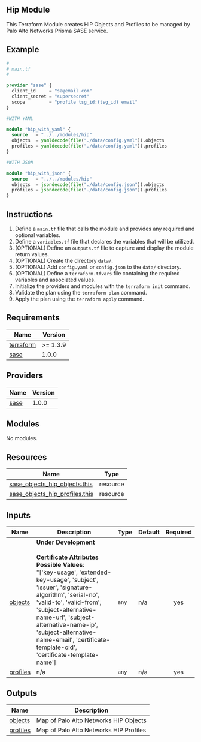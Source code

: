 ## Hip Module

This Terraform Module creates HIP Objects and Profiles to be managed by Palo Alto Networks
Prisma SASE service.

## Example

```terraform
#
# main.tf
#

provider "sase" {
  client_id     = "sa@email.com"
  client_secret = "supersecret"
  scope         = "profile tsg_id:{tsg_id} email"
}

#WITH YAML

module "hip_with_yaml" {
  source   = "../../modules/hip"
  objects  = yamldecode(file("./data/config.yaml")).objects
  profiles = yamldecode(file("./data/config.yaml")).profiles
}

#WITH JSON

module "hip_with_json" {
  source   = "../../modules/hip"
  objects  = jsondecode(file("./data/config.json")).objects
  profiles = jsondecode(file("./data/config.json")).profiles
}
```

## Instructions

1. Define a `main.tf` file that calls the module and provides any required and
optional variables.
2. Define a `variables.tf` file that declares the variables that will be
utilized.
3. (OPTIONAL) Define an `outputs.tf` file to capture and display the module
return values.
4. (OPTIONAL) Create the directory `data/`.
5. (OPTIONAL) Add `config.yaml` or `config.json` to the `data/` directory.
6. (OPTIONAL) Define a `terraform.tfvars` file containing the required
variables and associated values.
7. Initialize the providers and modules with the `terraform init` command.
8. Validate the plan using the `terraform plan` command.
9. Apply the plan using the `terraform apply` command. 

<!-- BEGINNING OF PRE-COMMIT-TERRAFORM DOCS HOOK -->
## Requirements

| Name | Version |
|------|---------|
| <a name="requirement_terraform"></a> [terraform](#requirement\_terraform) | >= 1.3.9 |
| <a name="requirement_sase"></a> [sase](#requirement\_sase) | 1.0.0 |

## Providers

| Name | Version |
|------|---------|
| <a name="provider_sase"></a> [sase](#provider\_sase) | 1.0.0 |

## Modules

No modules.

## Resources

| Name | Type |
|------|------|
| [sase_objects_hip_objects.this](https://registry.terraform.io/providers/paloaltonetworks-local/sase/1.0.0/docs/resources/objects_hip_objects) | resource |
| [sase_objects_hip_profiles.this](https://registry.terraform.io/providers/paloaltonetworks-local/sase/1.0.0/docs/resources/objects_hip_profiles) | resource |

## Inputs

| Name | Description | Type | Default | Required |
|------|-------------|------|---------|:--------:|
| <a name="input_objects"></a> [objects](#input\_objects) | **Under Development**<br><br>  **Certificate Attributes Possible Values**:<br>  "['key-usage', 'extended-key-usage', 'subject', 'issuer', 'signature-algorithm', 'serial-no', 'valid-to', 'valid-from',<br>  'subject-alternative-name-url', 'subject-alternative-name-ip', 'subject-alternative-name-email', 'certificate-template-oid', 'certificate-template-name'] | `any` | n/a | yes |
| <a name="input_profiles"></a> [profiles](#input\_profiles) | n/a | `any` | n/a | yes |

## Outputs

| Name | Description |
|------|-------------|
| <a name="output_objects"></a> [objects](#output\_objects) | Map of Palo Alto Networks HIP Objects |
| <a name="output_profiles"></a> [profiles](#output\_profiles) | Map of Palo Alto Networks HIP Profiles |
<!-- END OF PRE-COMMIT-TERRAFORM DOCS HOOK -->